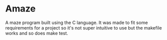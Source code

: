 # Amaze
A maze program built using the C language. It was made to fit some requirements for a project so it's not super intuitive to use but the makefile works and so does make test.
